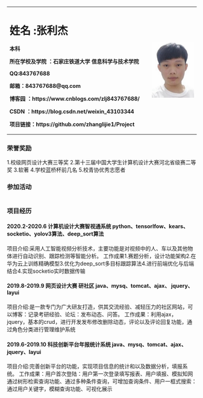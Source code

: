 <table border="0" width='2500px'>
  <tr>
    <td width="75%">
      <h1>姓名 :张利杰 </h1>
      <p><b>本科</b></p>
      <p><b>所在学校及学院 ：石家庄铁道大学 信息科学与技术学院</b></p>
      <p><b>QQ:843767688</b></p>
      <p><b>邮箱：843767688@qq.com </b></p>
      <p><b> 博客园 ：https://www.cnblogs.com/zlj843767688/</b></p>
       <p><b>CSDN ：https://blog.csdn.net/weixin_43103344</b></p>
       <p><b>项目链接：https://github.com/zhanglijie1/Project</b></p>
    </td>
    <td width="25%">
      <img src="face.jpg" width="100%">    
    </td>
  </tr>
</table>

### 荣誉奖励
1.校级网页设计大赛三等奖
2.第十三届中国大学生计算机设计大赛河北省级赛二等奖
3.软著
4.学校蓝桥杯前几名
5.校青协优秀志愿者
### 参加活动
#
 
### 项目经历
#### 2020.2-2020.6      计算机设计大赛智视通系统          python、tensorlfow、kears、socketio、yolov3算法、deep_sort算法
项目介绍:采用人工智能视频分析技术，主要功能是对视频中的人、车以及其他物体进行自动识别、跟踪检测等智能分析。 
工作成果1.赛题分析，设计功能架构2.在华为云上训练精确模型3.优化为deep_sort多目标跟踪算法4.进行前端优化与后端结合4.实现socketio实时数据传输

#### 2019.8-2019.9	     网页设计大赛 研社区	    java、mysq、tomcat、ajax、 jquery、layui
项目介绍:是一款专门为广大研友打造，供其交流经验、减轻压力的社区网站，可以博客：记录考研经验、论坛：发布动态、问答。
工作成果：利用ajax， jquery，基本的crud，进行开发发布修改删除动态，评论以及评论回复功能，通过角色分类进行管理维护系统

#### 2019.6-2019.10	 科技创新平台年报统计系统	java、mysq、tomcat、ajax、 jquery、layui
项目介绍:完善创新平台的功能，实现项目信息的统计和以及数据分析，填报系统。
工作成果：用户首次登陆：用户第一次登录填写报表、用户填报、模拟知网通过树形检索查询功能、通过多种条件查询，可增加查询条件、用户一框式搜索：通过用户关键字，模糊查询功能、可视化展示

